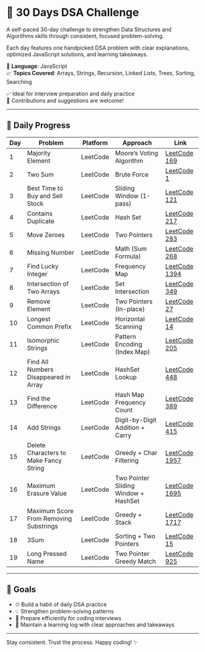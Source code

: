 # 🚀 30 Days DSA Challenge

A self-paced 30-day challenge to strengthen Data Structures and Algorithms skills through consistent, focused problem-solving.

Each day features one handpicked DSA problem with clear explanations, optimized JavaScript solutions, and learning takeaways.

📌 **Language**: JavaScript  
📈 **Topics Covered**: Arrays, Strings, Recursion, Linked Lists, Trees, Sorting, Searching

✅ Ideal for interview preparation and daily practice  
🌟 Contributions and suggestions are welcome!

---

## 📅 Daily Progress

| Day | Problem                                | Platform | Approach                             | Link                                                                                    |
| --- | -------------------------------------- | -------- | ------------------------------------ | --------------------------------------------------------------------------------------- |
| 1   | Majority Element                       | LeetCode | Moore’s Voting Algorithm             | [LeetCode 169](https://leetcode.com/problems/majority-element/)                         |
| 2   | Two Sum                                | LeetCode | Brute Force                          | [LeetCode 1](https://leetcode.com/problems/two-sum/)                                    |
| 3   | Best Time to Buy and Sell Stock        | LeetCode | Sliding Window (1-pass)              | [LeetCode 121](https://leetcode.com/problems/best-time-to-buy-and-sell-stock/)          |
| 4   | Contains Duplicate                     | LeetCode | Hash Set                             | [LeetCode 217](https://leetcode.com/problems/contains-duplicate/)                       |
| 5   | Move Zeroes                            | LeetCode | Two Pointers                         | [LeetCode 283](https://leetcode.com/problems/move-zeroes/)                              |
| 6   | Missing Number                         | LeetCode | Math (Sum Formula)                   | [LeetCode 268](https://leetcode.com/problems/missing-number/)                           |
| 7   | Find Lucky Integer                     | LeetCode | Frequency Map                        | [LeetCode 1394](https://leetcode.com/problems/find-lucky-integer-in-an-array/)          |
| 8   | Intersection of Two Arrays             | LeetCode | Set Intersection                     | [LeetCode 349](https://leetcode.com/problems/intersection-of-two-arrays/)               |
| 9   | Remove Element                         | LeetCode | Two Pointers (In-place)              | [LeetCode 27](https://leetcode.com/problems/remove-element/)                            |
| 10  | Longest Common Prefix                  | LeetCode | Horizontal Scanning                  | [LeetCode 14](https://leetcode.com/problems/longest-common-prefix/)                     |
| 11  | Isomorphic Strings                     | LeetCode | Pattern Encoding (Index Map)         | [LeetCode 205](https://leetcode.com/problems/isomorphic-strings/)                       |
| 12  | Find All Numbers Disappeared in Array  | LeetCode | HashSet Lookup                       | [LeetCode 448](https://leetcode.com/problems/find-all-numbers-disappeared-in-an-array/) |
| 13  | Find the Difference                    | LeetCode | Hash Map Frequency Count             | [LeetCode 389](https://leetcode.com/problems/find-the-difference/)                      |
| 14  | Add Strings                            | LeetCode | Digit-by-Digit Addition + Carry      | [LeetCode 415](https://leetcode.com/problems/add-strings/)                              |
| 15  | Delete Characters to Make Fancy String | LeetCode | Greedy + Char Filtering              | [LeetCode 1957](https://leetcode.com/problems/delete-characters-to-make-fancy-string/)  |
| 16  | Maximum Erasure Value                  | LeetCode | Two Pointer Sliding Window + HashSet | [LeetCode 1695](https://leetcode.com/problems/maximum-erasure-value/)                   |
| 17  | Maximum Score From Removing Substrings | LeetCode | Greedy + Stack                       | [LeetCode 1717](https://leetcode.com/problems/maximum-score-from-removing-substrings/)  |
| 18  | 3Sum                                   | LeetCode | Sorting + Two Pointers               | [LeetCode 15](https://leetcode.com/problems/3sum/)                                      |
| 19  | Long Pressed Name                      | LeetCode | Two Pointer Greedy Match             | [LeetCode 925](https://leetcode.com/problems/long-pressed-name/)                        |

---

## 🎯 Goals

- ⏱ Build a habit of daily DSA practice
- 💡 Strengthen problem-solving patterns
- 🧠 Prepare efficiently for coding interviews
- 📘 Maintain a learning log with clear approaches and takeaways

---

Stay consistent. Trust the process. Happy coding! ✨
